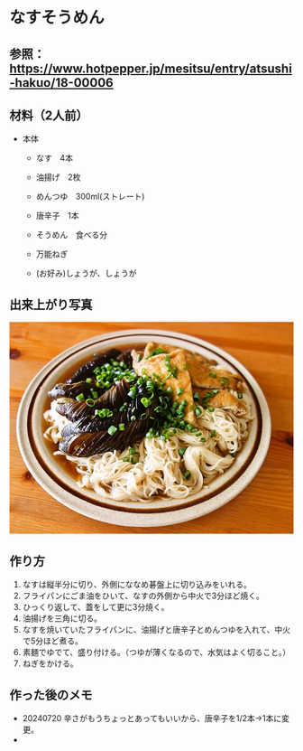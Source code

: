 # なすそうめん

## 参照：https://www.hotpepper.jp/mesitsu/entry/atsushi-hakuo/18-00006



## 材料（2人前）

- 本体

  - なす　4本

  - 油揚げ　2枚

  - めんつゆ　300ml(ストレート)

  - 唐辛子　1本

  - そうめん　食べる分

  - 万能ねぎ

  - (お好み)しょうが、しょうが



## 出来上がり写真

![20240720_なすそうめん](https://github.com/taiaki48/008_recipes/blob/main/pic/20240720_%E3%81%AA%E3%81%99%E3%81%9D%E3%81%86%E3%82%81%E3%82%93.png)

## 作り方

1. なすは縦半分に切り、外側にななめ碁盤上に切り込みをいれる。
2. フライパンにごま油をひいて、なすの外側から中火で3分ほど焼く。
3. ひっくり返して、蓋をして更に3分焼く。
4. 油揚げを三角に切る。
5. なすを焼いていたフライパンに、油揚げと唐辛子とめんつゆを入れて、中火で5分ほど煮る。
6. 素麺でゆでて、盛り付ける。（つゆが薄くなるので、水気はよく切ること。）
7. ねぎをかける。



## 作った後のメモ

- 20240720 辛さがもうちょっとあってもいいから、唐辛子を1/2本→1本に変更。
- 
